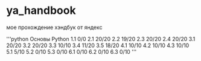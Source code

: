 # ya_handbook
мое прохождение хэндбук от яндекс

'''python
Основы Python
1.1 0/0
2.1 20/20
2.2 19/20
2.3 20/20
2.4 20/20
3.1 20/20
3.2 20/20
3.3 10/10
3.4 11/20
3.5 18/20
4.1 10/10
4.2 10/10
4.3 10/10
5.1 5/10
5.2 0/10
5.3 0/10
6.1 0/10
6.2 0/10
6.3 0/10
'''
